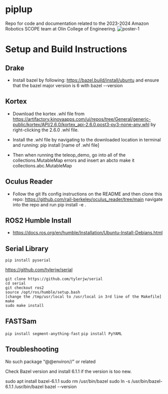 # piplup
Repo for code and documentation related to the 2023-2024 Amazon Robotics SCOPE team at Olin College of Engineering.
![poster-1](https://github.com/user-attachments/assets/47f9c288-f277-459c-a70d-d390a290b3d6)


# Setup and Build Instructions
## Drake
- Install bazel by following: https://bazel.build/install/ubuntu  and ensure that the bazel major version is 6 with bazel --version 

## Kortex

- Download the kortex .whl file from https://artifactory.kinovaapps.com/ui/repos/tree/General/generic-public/kortex/API/2.6.0/kortex_api-2.6.0.post3-py3-none-any.whl  by right-clicking the 2.6.0 .whl file.

- Install the .whl file by navigating to the downloaded location in terminal and running: pip install [name of .whl file]

- Then when running the teleop_demo, go into all of the collections.MutableMap errors and insert an abcto make it collections.abc.MutableMap

## Oculus Reader
- Follow the git lfs config instructions on the README and then clone this repo: https://github.com/rail-berkeley/oculus_reader/tree/main 
navigate into the repo and run pip install -e .

## ROS2 Humble Install
- https://docs.ros.org/en/humble/Installation/Ubuntu-Install-Debians.html 

## Serial Library
`pip install pyserial`

https://github.com/tylerjw/serial
```
git clone https://github.com/tylerjw/serial
cd serial
git checkout ros2
source /opt/ros/humble/setup.bash
[change the /tmp/usr/local to /usr/local in 3rd line of the Makefile]
make
sudo make install
```

## FASTSam
`pip install segment-anything-fast`
`pip install PyYAML`


## Troubleshooting

No such package “@@environ//” or related

Check Bazel version and install 6.1.1 if the version is too new.

sudo apt install bazel-6.1.1
sudo rm /usr/bin/bazel
sudo ln -s /usr/bin/bazel-6.1.1 /usr/bin/bazel
bazel --version
